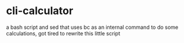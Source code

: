 # cli-calculator
a bash script and sed that uses bc as an internal  command to do some calculations, got tired to rewrite this little script
